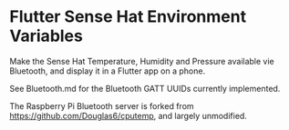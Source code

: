 # Flutter Sense Hat Environment Variables

Make the Sense Hat Temperature, Humidity and Pressure available vie Bluetooth, and display it in a Flutter app on a phone.

See Bluetooth.md for the Bluetooth GATT UUIDs currently implemented.

The Raspberry Pi Bluetooth server is forked from https://github.com/Douglas6/cputemp, and largely unmodified.

